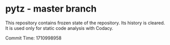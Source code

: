# pytz - master branch

This repository contains frozen state of the repository.
Its history is cleared. It is used only for static code
analysis with Codacy.

Commit Time: 1710998958